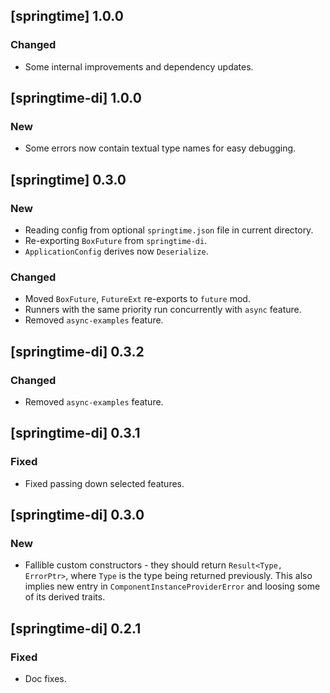## [springtime] 1.0.0

### Changed

* Some internal improvements and dependency updates.

## [springtime-di] 1.0.0

### New

* Some errors now contain textual type names for easy debugging.

## [springtime] 0.3.0

### New 

* Reading config from optional `springtime.json` file in current directory.
* Re-exporting `BoxFuture` from `springtime-di`.
* `ApplicationConfig` derives now `Deserialize`.

### Changed

* Moved `BoxFuture`, `FutureExt` re-exports to `future` mod.
* Runners with the same priority run concurrently with `async` feature.
* Removed `async-examples` feature.

## [springtime-di] 0.3.2

### Changed

* Removed `async-examples` feature.

## [springtime-di] 0.3.1

### Fixed

* Fixed passing down selected features.

## [springtime-di] 0.3.0

### New

* Fallible custom constructors - they should return `Result<Type, ErrorPtr>`,
where `Type` is the type being returned previously. This also implies new entry
in `ComponentInstanceProviderError` and loosing some of its derived traits.

## [springtime-di] 0.2.1

### Fixed

* Doc fixes.
